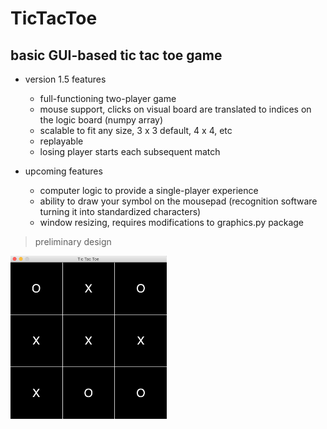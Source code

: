 # TicTacToe

## basic GUI-based tic tac toe game 

* version 1.5 features
  * full-functioning two-player game
  * mouse support, clicks on visual board are translated to indices on the logic board (numpy array)
  * scalable to fit any size, 3 x 3 default, 4 x 4, etc
  * replayable
  * losing player starts each subsequent match
  
* upcoming features
  * computer logic to provide a single-player experience
  * ability to draw your symbol on the mousepad (recognition software turning it into standardized characters)
  * window resizing, requires modifications to graphics.py package
  
> preliminary design
<img src= "images/board.png" width=250>
